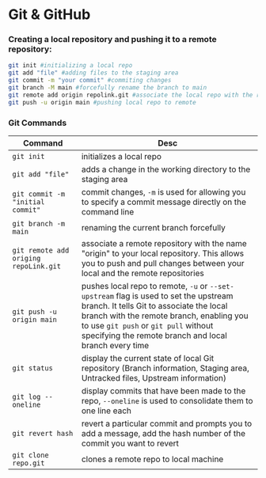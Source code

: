 # Git & GitHub

### Creating a local repository and pushing it to a remote repository:

```bash
git init #initializing a local repo
git add "file" #adding files to the staging area
git commit -m "your commit" #commiting changes
git branch -M main #forcefully rename the branch to main
git remote add origin repolink.git #associate the local repo with the remote
git push -u origin main #pushing local repo to remote
```

### Git Commands

| Command                               | Desc                                                                                                                                                                                                                                                                            |
| ------------------------------------- | ------------------------------------------------------------------------------------------------------------------------------------------------------------------------------------------------------------------------------------------------------------------------------- |
| `git init`                            | initializes a local repo                                                                                                                                                                                                                                                        |
| `git add "file"`                      | adds a change in the working directory to the staging area                                                                                                                                                                                                                      |
| `git commit -m "initial commit"`      | commit changes, `-m` is used for allowing you to specify a commit message directly on the command line                                                                                                                                                                          |
| `git branch -m main`                  | renaming the current branch forcefully                                                                                                                                                                                                                                          |
| `git remote add origing repoLink.git` | associate a remote repository with the name "origin" to your local repository. This allows you to push and pull changes between your local and the remote repositories                                                                                                          |
| `git push -u origin main`             | pushes local repo to remote, `-u` or `--set-upstream` flag is used to set the upstream branch. It tells Git to associate the local branch with the remote branch, enabling you to use `git push` or `git pull` without specifying the remote branch and local branch every time |
| `git status`                          | display the current state of local Git repository (Branch information, Staging area, Untracked files, Upstream information)                                                                                                                                                     |
| `git log --oneline`                   | display commits that have been made to the repo, `--oneline` is used to consolidate them to one line each                                                                                                                                                                       |
| `git revert hash`                     | revert a particular commit and prompts you to add a message, add the hash number of the commit you want to revert                                                                                                                                                               |
| `git clone repo.git`                  | clones a remote repo to local machine                                                                                                                                                                                                                                           |
